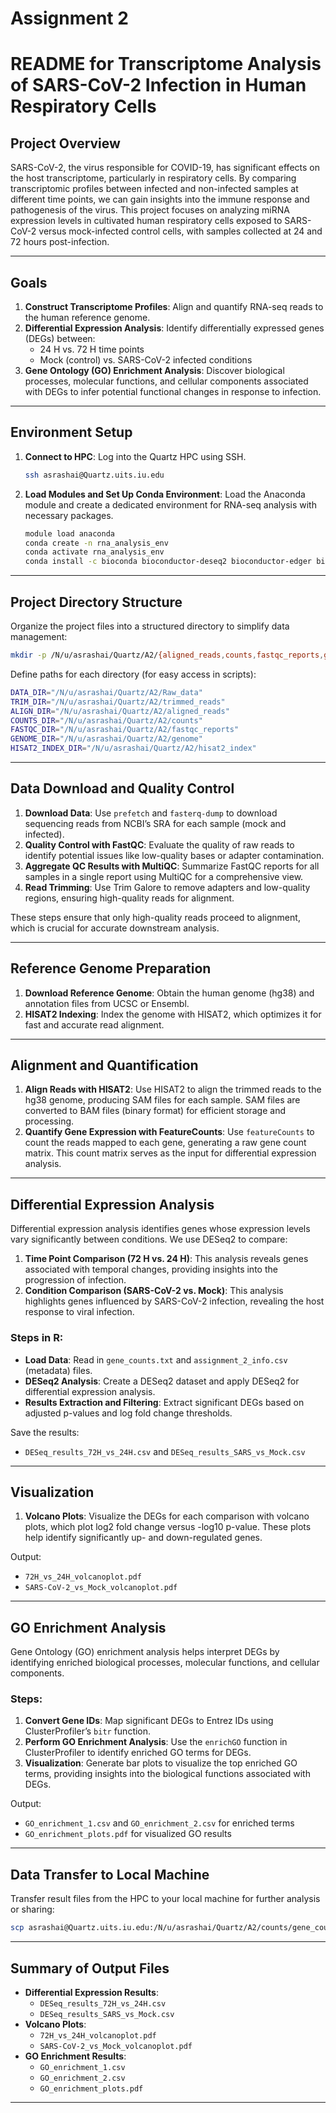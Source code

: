 # Assignment 2

# README for Transcriptome Analysis of SARS-CoV-2 Infection in Human Respiratory Cells

## Project Overview

SARS-CoV-2, the virus responsible for COVID-19, has significant effects on the host transcriptome, particularly in respiratory cells. By comparing transcriptomic profiles between infected and non-infected samples at different time points, we can gain insights into the immune response and pathogenesis of the virus. This project focuses on analyzing miRNA expression levels in cultivated human respiratory cells exposed to SARS-CoV-2 versus mock-infected control cells, with samples collected at 24 and 72 hours post-infection.

---

## Goals

1. **Construct Transcriptome Profiles**: Align and quantify RNA-seq reads to the human reference genome.
2. **Differential Expression Analysis**: Identify differentially expressed genes (DEGs) between:
   - 24 H vs. 72 H time points
   - Mock (control) vs. SARS-CoV-2 infected conditions
3. **Gene Ontology (GO) Enrichment Analysis**: Discover biological processes, molecular functions, and cellular components associated with DEGs to infer potential functional changes in response to infection.

---

## Environment Setup

1. **Connect to HPC**: Log into the Quartz HPC using SSH.
   ```bash
   ssh asrashai@Quartz.uits.iu.edu
   ```

2. **Load Modules and Set Up Conda Environment**:
   Load the Anaconda module and create a dedicated environment for RNA-seq analysis with necessary packages.
   ```bash
   module load anaconda
   conda create -n rna_analysis_env
   conda activate rna_analysis_env
   conda install -c bioconda bioconductor-deseq2 bioconductor-edger bioconductor-clusterprofiler bioconductor-org.hs.eg.db
   ```

---

## Project Directory Structure

Organize the project files into a structured directory to simplify data management:
```bash
mkdir -p /N/u/asrashai/Quartz/A2/{aligned_reads,counts,fastqc_reports,genome,hisat2_index,Raw_data,trimmed_reads}
```

Define paths for each directory (for easy access in scripts):
```bash
DATA_DIR="/N/u/asrashai/Quartz/A2/Raw_data"
TRIM_DIR="/N/u/asrashai/Quartz/A2/trimmed_reads"
ALIGN_DIR="/N/u/asrashai/Quartz/A2/aligned_reads"
COUNTS_DIR="/N/u/asrashai/Quartz/A2/counts"
FASTQC_DIR="/N/u/asrashai/Quartz/A2/fastqc_reports"
GENOME_DIR="/N/u/asrashai/Quartz/A2/genome"
HISAT2_INDEX_DIR="/N/u/asrashai/Quartz/A2/hisat2_index"
```

---

## Data Download and Quality Control

1. **Download Data**: Use `prefetch` and `fasterq-dump` to download sequencing reads from NCBI’s SRA for each sample (mock and infected).
2. **Quality Control with FastQC**: Evaluate the quality of raw reads to identify potential issues like low-quality bases or adapter contamination.
3. **Aggregate QC Results with MultiQC**: Summarize FastQC reports for all samples in a single report using MultiQC for a comprehensive view.
4. **Read Trimming**: Use Trim Galore to remove adapters and low-quality regions, ensuring high-quality reads for alignment.

These steps ensure that only high-quality reads proceed to alignment, which is crucial for accurate downstream analysis.

---

## Reference Genome Preparation

1. **Download Reference Genome**: Obtain the human genome (hg38) and annotation files from UCSC or Ensembl.
2. **HISAT2 Indexing**: Index the genome with HISAT2, which optimizes it for fast and accurate read alignment.

---

## Alignment and Quantification

1. **Align Reads with HISAT2**: Use HISAT2 to align the trimmed reads to the hg38 genome, producing SAM files for each sample. SAM files are converted to BAM files (binary format) for efficient storage and processing.
2. **Quantify Gene Expression with FeatureCounts**: Use `featureCounts` to count the reads mapped to each gene, generating a raw gene count matrix. This count matrix serves as the input for differential expression analysis.

---

## Differential Expression Analysis

Differential expression analysis identifies genes whose expression levels vary significantly between conditions. We use DESeq2 to compare:

1. **Time Point Comparison (72 H vs. 24 H)**: This analysis reveals genes associated with temporal changes, providing insights into the progression of infection.
2. **Condition Comparison (SARS-CoV-2 vs. Mock)**: This analysis highlights genes influenced by SARS-CoV-2 infection, revealing the host response to viral infection.

### Steps in R:

- **Load Data**: Read in `gene_counts.txt` and `assignment_2_info.csv` (metadata) files.
- **DESeq2 Analysis**: Create a DESeq2 dataset and apply DESeq2 for differential expression analysis.
- **Results Extraction and Filtering**: Extract significant DEGs based on adjusted p-values and log fold change thresholds.
  
Save the results:
   - `DESeq_results_72H_vs_24H.csv` and `DESeq_results_SARS_vs_Mock.csv`

---

## Visualization

1. **Volcano Plots**: Visualize the DEGs for each comparison with volcano plots, which plot log2 fold change versus -log10 p-value. These plots help identify significantly up- and down-regulated genes.

Output:
   - `72H_vs_24H_volcanoplot.pdf`
   - `SARS-CoV-2_vs_Mock_volcanoplot.pdf`

---

## GO Enrichment Analysis

Gene Ontology (GO) enrichment analysis helps interpret DEGs by identifying enriched biological processes, molecular functions, and cellular components.

### Steps:

1. **Convert Gene IDs**: Map significant DEGs to Entrez IDs using ClusterProfiler’s `bitr` function.
2. **Perform GO Enrichment Analysis**: Use the `enrichGO` function in ClusterProfiler to identify enriched GO terms for DEGs.
3. **Visualization**: Generate bar plots to visualize the top enriched GO terms, providing insights into the biological functions associated with DEGs.

Output:
   - `GO_enrichment_1.csv` and `GO_enrichment_2.csv` for enriched terms
   - `GO_enrichment_plots.pdf` for visualized GO results

---

## Data Transfer to Local Machine

Transfer result files from the HPC to your local machine for further analysis or sharing:
```bash
scp asrashai@Quartz.uits.iu.edu:/N/u/asrashai/Quartz/A2/counts/gene_counts.txt "C:\Users\asra tasneem\OneDrive\Desktop\gene_counts"
```

---

## Summary of Output Files

- **Differential Expression Results**:
   - `DESeq_results_72H_vs_24H.csv`
   - `DESeq_results_SARS_vs_Mock.csv`
- **Volcano Plots**:
   - `72H_vs_24H_volcanoplot.pdf`
   - `SARS-CoV-2_vs_Mock_volcanoplot.pdf`
- **GO Enrichment Results**:
   - `GO_enrichment_1.csv`
   - `GO_enrichment_2.csv`
   - `GO_enrichment_plots.pdf`

---
